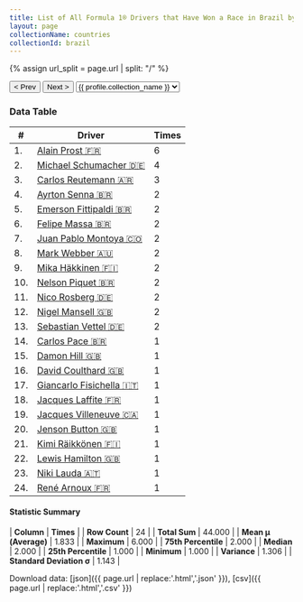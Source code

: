 ```yaml
---
title: List of All Formula 1® Drivers that Have Won a Race in Brazil by Number of Times
layout: page
collectionName: countries
collectionId: brazil
---
```


{% assign url_split = page.url | split: "/" %}
<div id="collection-navigation">
<button onclick="selector.options[selector.selectedIndex-1].value && (window.location = selector.options[selector.selectedIndex-1].value);">&lt; Prev</button>
<button onclick="selector.options[selector.selectedIndex+1].value && (window.location = selector.options[selector.selectedIndex+1].value);">Next &gt;</button>
<select id="selector" onchange="this.options[this.selectedIndex].value && (window.location = this.options[this.selectedIndex].value);">
  {% for collectionId in site.data[page.collectionName].refs %}
    {% if collectionId == page.collectionId %}
      {% assign selected = "selected" %}
    {% else %}
      {% assign selected = "" %}
    {% endif %}
    {% assign profile = site.data[page.collectionName][collectionId].profile %}
    <option value="/f1/{{ page.collectionName }}/{{ collectionId }}/{{ url_split[4] }}" {{ selected }}>{{ profile.collection_name }}</option>
  {% endfor %}
</select>
</div>

<canvas id="chart" width="400" height="180"></canvas>
<script>
var data = {
  "labels" : [
    "Alain Prost",
    "Michael Schumacher",
    "Carlos Reutemann",
    "Ayrton Senna",
    "Emerson Fittipaldi",
    "Felipe Massa",
    "Juan Pablo Montoya",
    "Mark Webber",
    "Mika Häkkinen",
    "Nelson Piquet",
    "Nico Rosberg",
    "Nigel Mansell",
    "Sebastian Vettel",
    "Carlos Pace",
    "Damon Hill",
    "David Coulthard",
    "Giancarlo Fisichella",
    "Jacques Laffite",
    "Jacques Villeneuve",
    "Jenson Button",
    "Kimi Räikkönen",
    "Lewis Hamilton",
    "Niki Lauda",
    "René Arnoux"
  ],
  "datasets" : [
    {
      "label" : "Times",
      "data" : [
        6,
        4,
        3,
        2,
        2,
        2,
        2,
        2,
        2,
        2,
        2,
        2,
        2,
        1,
        1,
        1,
        1,
        1,
        1,
        1,
        1,
        1,
        1,
        1
      ],
      "borderColor" : [
        "#1D181E",
        "#1D181E",
        "#1D181E",
        "#1D181E",
        "#1D181E",
        "#1D181E",
        "#1D181E",
        "#1D181E",
        "#1D181E",
        "#1D181E",
        "#1D181E",
        "#1D181E",
        "#1D181E",
        "#1D181E",
        "#1D181E",
        "#1D181E",
        "#1D181E",
        "#1D181E",
        "#1D181E",
        "#1D181E",
        "#1D181E",
        "#1D181E",
        "#1D181E",
        "#1D181E"
      ],
      "borderWidth" : 1,
      "backgroundColor" : [
        "#9C8E8D",
        "#9C8E8D",
        "#9C8E8D",
        "#9C8E8D",
        "#9C8E8D",
        "#9C8E8D",
        "#9C8E8D",
        "#9C8E8D",
        "#9C8E8D",
        "#9C8E8D",
        "#9C8E8D",
        "#9C8E8D",
        "#9C8E8D",
        "#9C8E8D",
        "#9C8E8D",
        "#9C8E8D",
        "#9C8E8D",
        "#9C8E8D",
        "#9C8E8D",
        "#9C8E8D",
        "#9C8E8D",
        "#9C8E8D",
        "#9C8E8D",
        "#9C8E8D"
      ]
    }
  ]
};
var options = {
  legend: {
    display: false
  },
  scales: {
    xAxes: [{
      ticks: {
        beginAtZero: true,
        maxRotation: 180,
        display: window.innerWidth > 800
      }
    }],
    yAxes: [{
      ticks: {
        beginAtZero: true
      }
    }]
  },
  onResize: function(chart, size) {
    chart.options.scales.xAxes[0].ticks.display = size.width > 800;
  }
};
var chart = new Chart("chart", {
    data: data,
    type: 'bar',
    options: options
});
</script>



### Data Table

| # | Driver | Times |
|--|--|--|
| 1. | [Alain Prost 🇫🇷](/f1/drivers/prost) | 6 |
| 2. | [Michael Schumacher 🇩🇪](/f1/drivers/michael_schumacher) | 4 |
| 3. | [Carlos Reutemann 🇦🇷](/f1/drivers/reutemann) | 3 |
| 4. | [Ayrton Senna 🇧🇷](/f1/drivers/senna) | 2 |
| 5. | [Emerson Fittipaldi 🇧🇷](/f1/drivers/emerson_fittipaldi) | 2 |
| 6. | [Felipe Massa 🇧🇷](/f1/drivers/massa) | 2 |
| 7. | [Juan Pablo Montoya 🇨🇴](/f1/drivers/montoya) | 2 |
| 8. | [Mark Webber 🇦🇺](/f1/drivers/webber) | 2 |
| 9. | [Mika Häkkinen 🇫🇮](/f1/drivers/hakkinen) | 2 |
| 10. | [Nelson Piquet 🇧🇷](/f1/drivers/piquet) | 2 |
| 11. | [Nico Rosberg 🇩🇪](/f1/drivers/rosberg) | 2 |
| 12. | [Nigel Mansell 🇬🇧](/f1/drivers/mansell) | 2 |
| 13. | [Sebastian Vettel 🇩🇪](/f1/drivers/vettel) | 2 |
| 14. | [Carlos Pace 🇧🇷](/f1/drivers/pace) | 1 |
| 15. | [Damon Hill 🇬🇧](/f1/drivers/damon_hill) | 1 |
| 16. | [David Coulthard 🇬🇧](/f1/drivers/coulthard) | 1 |
| 17. | [Giancarlo Fisichella 🇮🇹](/f1/drivers/fisichella) | 1 |
| 18. | [Jacques Laffite 🇫🇷](/f1/drivers/laffite) | 1 |
| 19. | [Jacques Villeneuve 🇨🇦](/f1/drivers/villeneuve) | 1 |
| 20. | [Jenson Button 🇬🇧](/f1/drivers/button) | 1 |
| 21. | [Kimi Räikkönen 🇫🇮](/f1/drivers/raikkonen) | 1 |
| 22. | [Lewis Hamilton 🇬🇧](/f1/drivers/hamilton) | 1 |
| 23. | [Niki Lauda 🇦🇹](/f1/drivers/lauda) | 1 |
| 24. | [René Arnoux 🇫🇷](/f1/drivers/arnoux) | 1 |

#### Statistic Summary

| **Column** | **Times** |
| **Row Count** | 24 |
| **Total Sum** | 44.000 |
| **Mean μ (Average)** | 1.833 |
| **Maximum** | 6.000 |
| **75th Percentile** | 2.000 |
| **Median** | 2.000 |
| **25th Percentile** | 1.000 |
| **Minimum** | 1.000 |
| **Variance** | 1.306 |
| **Standard Deviation σ** | 1.143 |

Download data: [json]({{ page.url | replace:'.html','.json' }}), [csv]({{ page.url | replace:'.html','.csv' }})
